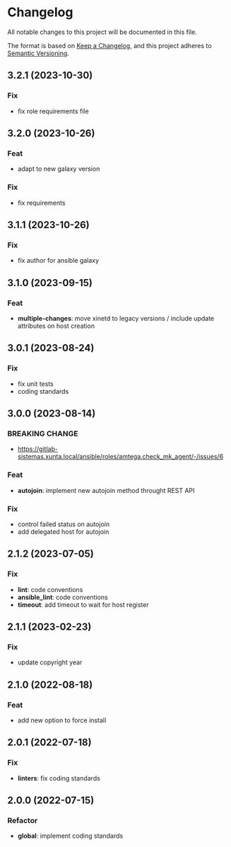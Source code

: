 # Changelog
All notable changes to this project will be documented in this file.

The format is based on [Keep a Changelog](https://keepachangelog.com/en/1.0.0/),
and this project adheres to [Semantic Versioning](https://semver.org/spec/v2.0.0.html).

## 3.2.1 (2023-10-30)

### Fix

- fix role requirements file

## 3.2.0 (2023-10-26)

### Feat

- adapt to new galaxy version

### Fix

- fix requirements

## 3.1.1 (2023-10-26)

### Fix

- fix author for ansible galaxy

## 3.1.0 (2023-09-15)

### Feat

- **multiple-changes**: move xinetd to legacy versions / include update attributes on host creation

## 3.0.1 (2023-08-24)

### Fix

- fix unit tests
- coding standards

## 3.0.0 (2023-08-14)

### BREAKING CHANGE

- https://gitlab-sistemas.xunta.local/ansible/roles/amtega.check_mk_agent/-/issues/6

### Feat

- **autojoin**: implement new autojoin method throught REST API

### Fix

- control failed status on autojoin
- add delegated host for autojoin

## 2.1.2 (2023-07-05)

### Fix

- **lint**: code conventions
- **ansible_lint**: code conventions
- **timeout**: add timeout to wait for host register

## 2.1.1 (2023-02-23)

### Fix

- update copyright year

## 2.1.0 (2022-08-18)

### Feat

- add new option to force install

## 2.0.1 (2022-07-18)

### Fix

- **linters**: fix coding standards

## 2.0.0 (2022-07-15)

### Refactor

- **global**: implement coding standards
